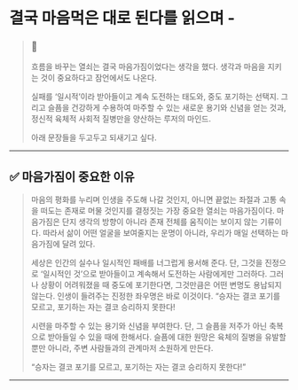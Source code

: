 # 결국 마음먹은 대로 된다를 읽으며 - 

> ### 💭
> 흐름을 바꾸는 열쇠는 결국 마음가짐이었다는 생각을 했다.
> 생각과 마음을 지키는 것이 중요하다고 잠언에서도 나온다.
>   
> 실패를 ‘일시적’이라 받아들이고 계속 도전하는 태도와, 중도 포기하는 선택지.
> 그리고 슬픔을 건강하게 수용하여 마주할 수 있는 새로운 용기와 신념을 얻는 것과, 정신적 육체적 사회적 질병만을 양산하는 루저의 마인드.
>
> 
> 아래 문장들을 두고두고 되새기고 싶다.

---

## ✅ 마음가짐이 중요한 이유
> 마음의 평화를 누리며 인생을 주도해 나갈 것인지, 아니면 끝없는 좌절과 고통 속을 떠도는 존재로 머물 것인지를 결정짓는 가장 중요한 열쇠는 마음가짐이다.
> 마음가짐은 단지 생각의 방향이 아니라 존재 전체를 움직이는 보이지 않는 기류이다. 따라서 삶이 어떤 얼굴을 보여줄지는 운명이 아니라, 우리가 매일 선택하는 마음가짐에 달려 있다.  
>   
> 세상은 인간의 실수나 일시적인 패배를 너그럽게 용서해 준다. 단, 그것을 진정으로 ‘일시적인 것’으로 받아들이고 계속해서 도전하는 사람에게만 그러하다. 그러나 상황이 어려워졌을 때 중도에 포기한다면, 그것만큼은 어떤 변명도 용납되지 않는다.
> 인생이 들려주는 진정한 좌우명은 바로 이것이다.
> “승자는 결코 포기를 모르고, 포기하는 자는 결코 승리하지 못한다!  
>   
> 시련을 마주할 수 있는 용기와 신념을 부여한다. 단, 그 슬픔을 저주가 아닌 축복으로 받아들일 수 있을 때에 한해서다. 슬픔에 대한 원망은 육체의 질병을 유발할 뿐만 아니라, 주변 사람들과의 관계마저 소원하게 만든다.
>   
> “승자는 결코 포기를 모르고, 포기하는 자는 결코 승리하지 못한다!”

---


